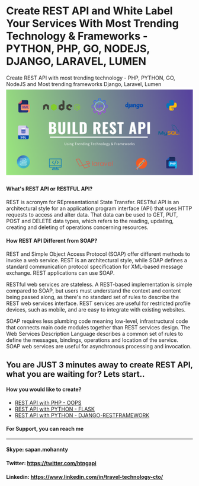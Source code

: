 # Create REST API and White Label Your Services With Most Trending Technology & Frameworks - PYTHON, PHP, GO, NODEJS, DJANGO, LARAVEL, LUMEN


Create REST API with most trending technology - PHP, PYTHON, GO, NodeJS and Most trending frameworks Django, Laravel, Lumen
![Build REST API Using Trending Technology](https://github.com/TravelXML/Create-API-PYTHON-PHP-NODEJS-GO-DJANGO-LARAVEL-LUMEN-REST-API/blob/main/images/Build%20REST%20api.png)

#### What's REST API or RESTFUL API?

REST is acronym for REpresentational State Transfer. RESTful API is an architectural style for an application program interface (API) that uses HTTP requests to access and alter data. That data can be used to GET, PUT, POST and DELETE data types, which refers to the reading, updating, creating and deleting of operations concerning resources.

#### How REST API Different from SOAP?

REST and Simple Object Access Protocol (SOAP) offer different methods to invoke a web service. REST is an architectural style, while SOAP defines a standard communication protocol specification for XML-based message exchange. REST applications can use SOAP.

RESTful web services are stateless. A REST-based implementation is simple compared to SOAP, but users must understand the context and content being passed along, as there's no standard set of rules to describe the REST web services interface. REST services are useful for restricted profile devices, such as mobile, and are easy to integrate with existing websites.

SOAP requires less plumbing code meaning low-level, infrastructural code that connects main code modules together than REST services design. The Web Services Description Language describes a common set of rules to define the messages, bindings, operations and location of the service. SOAP web services are useful for asynchronous processing and invocation.

## You are JUST 3 minutes away to create REST API, what you are waiting for? Lets start..

#### How you would like to create?

  * [REST API with PHP - OOPS](https://github.com/TravelXML/REST-API-WITH-PYTHON-PHP-NODEJS-GO-DJANGO-LARAVEL-LUMEN-Examples/tree/main/PHP)
  * [REST API with PYTHON - FLASK](https://github.com/TravelXML/REST-API-WITH-PYTHON-PHP-NODEJS-GO-DJANGO-LARAVEL-LUMEN-Examples/tree/main/PYTHON)
  * [REST API with PYTHON - DJANGO-RESTFRAMEWORK](https://github.com/TravelXML/REST-API-WITH-PYTHON-PHP-NODEJS-GO-DJANGO-LARAVEL-LUMEN-Examples/tree/main/DJANGO-REST-FRAMEWORK)
  
  
#### For Support, you can reach me 
-------------------------------
#### Skype: sapan.mohannty
#### Twitter: https://twitter.com/htngapi
#### Linkedin: https://www.linkedin.com/in/travel-technology-cto/

